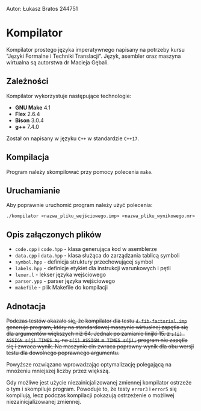Autor: Łukasz Bratos 244751

# Kompilator

Kompilator prostego języka imperatywnego napisany na potrzeby kursu "Języki Formalne i Techniki Translacji". Język, asembler oraz maszyna wirtualna są autorstwa dr Macieja Gębali.

## Zależności

Kompilator wykorzystuje następujące technologie:
- <b>GNU Make</b> 4.1
- <b>Flex</b> 2.6.4
- <b>Bison</b> 3.0.4
- <b>g++</b> 7.4.0

Został on napisany w języku `C++` w standardzie `C++17`.

## Kompilacja

Program należy skompilować przy pomocy polecenia `make`.

## Uruchamianie

Aby poprawnie uruchomić program należy użyć polecenia:

`./kompilator <nazwa_pliku_wejściowego.imp> <nazwa_pliku_wynikowego.mr>` 

## Opis załączonych plików
- `code.cpp` i `code.hpp` - klasa generująca kod w asemblerze
- `data.cpp` i `data.hpp` - klasa służąca do zarządzania tablicą symboli
- `symbol.hpp` - definicja struktury przechowującej symbol
- `labels.hpp` - definicje etykiet dla instrukcji warunkowych i pętli
- `lexer.l` - lekser języka wejściowego
- `parser.ypp` - parser języka wejściowego
- `makefile` - plik Makefile do kompilacji

## Adnotacja

~~Podczas testów okazało się, że kompilator dla testu `4-fib-factorial.imp` generuje program, który na standardowej maszynie wirtualnej zapętla się dla argumentów większych niż 64. 
Jednak po zamianie linijki 15. z `s(i) ASSIGN s(j) TIMES m;` na `s(i) ASSIGN m TIMES s(j);` program nie zapętla się i zwraca wynik.
Na maszynie cln zwraca poprawny wynik dla obu wersji testu dla dowolnego poprawnego argumentu.~~

Powyższe rozwiązano wprowadzając optymalizację polegającą na mnożeniu mniejszej liczby przez większą.

Gdy możliwe jest użycie niezainicjalizowanej zmiennej kompilator ostrzeże o tym i skompiluje program. Powoduje to, że testy `error3` i `error5` się kompilują, lecz podczas kompilacji pokazują ostrzeżenie o możliwej niezainicjalizowanej zmiennej.